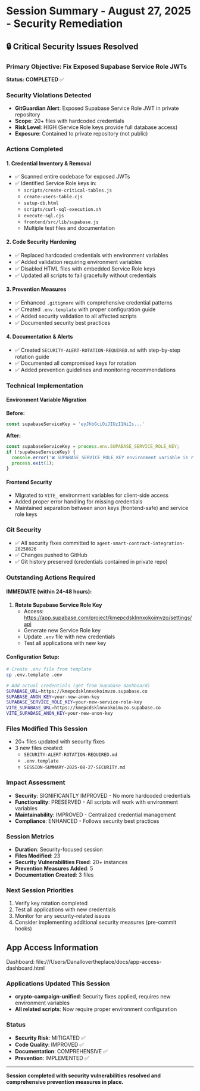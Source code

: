 # Session Summary - August 27, 2025 - Security Remediation

## 🔒 Critical Security Issues Resolved

### Primary Objective: Fix Exposed Supabase Service Role JWTs
**Status: COMPLETED** ✅

### Security Violations Detected
- **GitGuardian Alert**: Exposed Supabase Service Role JWT in private repository
- **Scope**: 20+ files with hardcoded credentials
- **Risk Level**: HIGH (Service Role keys provide full database access)
- **Exposure**: Contained to private repository (not public)

### Actions Completed

#### 1. Credential Inventory & Removal
- ✅ Scanned entire codebase for exposed JWTs
- ✅ Identified Service Role keys in:
  - `scripts/create-critical-tables.js`
  - `create-users-table.cjs`
  - `setup-db.html`
  - `scripts/curl-sql-execution.sh`
  - `execute-sql.cjs`
  - `frontend/src/lib/supabase.js`
  - Multiple test files and documentation

#### 2. Code Security Hardening
- ✅ Replaced hardcoded credentials with environment variables
- ✅ Added validation requiring environment variables
- ✅ Disabled HTML files with embedded Service Role keys
- ✅ Updated all scripts to fail gracefully without credentials

#### 3. Prevention Measures
- ✅ Enhanced `.gitignore` with comprehensive credential patterns
- ✅ Created `.env.template` with proper configuration guide
- ✅ Added security validation to all affected scripts
- ✅ Documented security best practices

#### 4. Documentation & Alerts
- ✅ Created `SECURITY-ALERT-ROTATION-REQUIRED.md` with step-by-step rotation guide
- ✅ Documented all compromised keys for rotation
- ✅ Added prevention guidelines and monitoring recommendations

### Technical Implementation

#### Environment Variable Migration
**Before:**
```javascript
const supabaseServiceKey = 'eyJhbGciOiJIUzI1NiIs...'
```

**After:**
```javascript
const supabaseServiceKey = process.env.SUPABASE_SERVICE_ROLE_KEY;
if (!supabaseServiceKey) {
  console.error('❌ SUPABASE_SERVICE_ROLE_KEY environment variable is required');
  process.exit(1);
}
```

#### Frontend Security
- Migrated to `VITE_` environment variables for client-side access
- Added proper error handling for missing credentials
- Maintained separation between anon keys (frontend-safe) and service role keys

### Git Security
- ✅ All security fixes committed to `agent-smart-contract-integration-20250826`
- ✅ Changes pushed to GitHub
- ✅ Git history preserved (credentials contained in private repo)

### Outstanding Actions Required

#### IMMEDIATE (within 24-48 hours):
1. **Rotate Supabase Service Role Key**
   - Access: https://app.supabase.com/project/kmepcdsklnnxokoimvzo/settings/api
   - Generate new Service Role key
   - Update `.env` file with new credentials
   - Test all applications with new key

#### Configuration Setup:
```bash
# Create .env file from template
cp .env.template .env

# Add actual credentials (get from Supabase dashboard)
SUPABASE_URL=https://kmepcdsklnnxokoimvzo.supabase.co
SUPABASE_ANON_KEY=your-new-anon-key
SUPABASE_SERVICE_ROLE_KEY=your-new-service-role-key
VITE_SUPABASE_URL=https://kmepcdsklnnxokoimvzo.supabase.co
VITE_SUPABASE_ANON_KEY=your-new-anon-key
```

### Files Modified This Session
- 20+ files updated with security fixes
- 3 new files created:
  - `SECURITY-ALERT-ROTATION-REQUIRED.md`
  - `.env.template`
  - `SESSION-SUMMARY-2025-08-27-SECURITY.md`

### Impact Assessment
- **Security**: SIGNIFICANTLY IMPROVED - No more hardcoded credentials
- **Functionality**: PRESERVED - All scripts will work with environment variables
- **Maintainability**: IMPROVED - Centralized credential management
- **Compliance**: ENHANCED - Follows security best practices

### Session Metrics
- **Duration**: Security-focused session
- **Files Modified**: 23
- **Security Vulnerabilities Fixed**: 20+ instances
- **Prevention Measures Added**: 5
- **Documentation Created**: 3 files

### Next Session Priorities
1. Verify key rotation completed
2. Test all applications with new credentials
3. Monitor for any security-related issues
4. Consider implementing additional security measures (pre-commit hooks)

## App Access Information
Dashboard: file:///Users/Danallovertheplace/docs/app-access-dashboard.html

### Applications Updated This Session
- **crypto-campaign-unified**: Security fixes applied, requires new environment variables
- **All related scripts**: Now require proper environment configuration

### Status
- **Security Risk**: MITIGATED ✅
- **Code Quality**: IMPROVED ✅
- **Documentation**: COMPREHENSIVE ✅
- **Prevention**: IMPLEMENTED ✅

---
**Session completed with security vulnerabilities resolved and comprehensive prevention measures in place.**